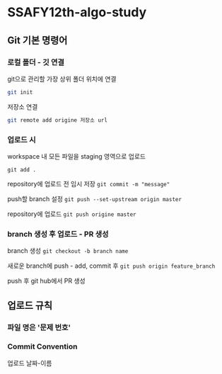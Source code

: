# SSAFY12th-algo-study

## Git 기본 명령어

### 로컬 폴더 - 깃 연결
git으로 관리할 가장 상위 폴더 위치에 연결
```bash
git init
```

저장소 연결
```bash
git remote add origine 저장소 url
```

### 업로드 시
workspace 내 모든 파일을 staging 영역으로 업로드
```
git add .
```

repository에 업로드 전 임시 저장
```git commit -m "message"```

push할 branch 설정
```git push --set-upstream origin master```

repository에 업로드
```git push origine master```

### branch 생성 후 업로드 - PR 생성
branch 생성
```git checkout -b branch name```

새로운 branch에 push - add, commit 후
```git push origin feature_branch```

push 후 git hub에서 PR 생성

## 업로드 규칙
### 파일 명은 '문제 번호'

### Commit Convention
업로드 날짜-이름
